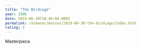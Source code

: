 ```yaml
---
title: "The Birdcage"
year: 1996
date: 2019-06-30T18:40:04.000Z
permalink: /almanac/movies/2019-06-30-the-birdcage/index.html
rating: 3
---
```


Masterpiece.
